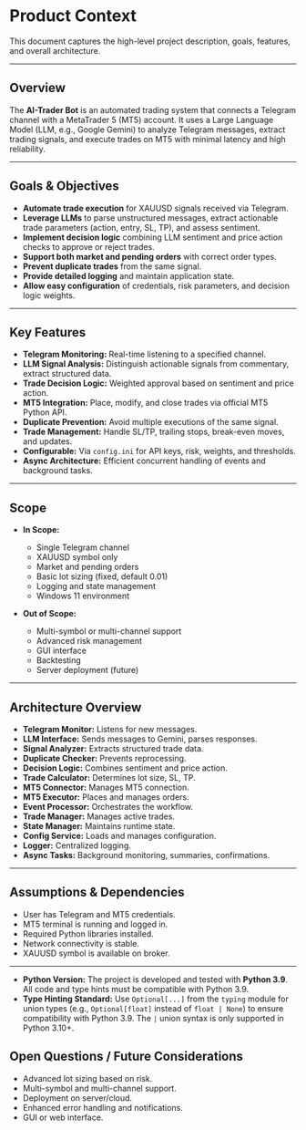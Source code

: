 # Product Context

This document captures the high-level project description, goals, features, and overall architecture.

---

## Overview

The **AI-Trader Bot** is an automated trading system that connects a Telegram channel with a MetaTrader 5 (MT5) account. It uses a Large Language Model (LLM, e.g., Google Gemini) to analyze Telegram messages, extract trading signals, and execute trades on MT5 with minimal latency and high reliability.

---

## Goals & Objectives

- **Automate trade execution** for XAUUSD signals received via Telegram.
- **Leverage LLMs** to parse unstructured messages, extract actionable trade parameters (action, entry, SL, TP), and assess sentiment.
- **Implement decision logic** combining LLM sentiment and price action checks to approve or reject trades.
- **Support both market and pending orders** with correct order types.
- **Prevent duplicate trades** from the same signal.
- **Provide detailed logging** and maintain application state.
- **Allow easy configuration** of credentials, risk parameters, and decision logic weights.

---

## Key Features

- **Telegram Monitoring:** Real-time listening to a specified channel.
- **LLM Signal Analysis:** Distinguish actionable signals from commentary, extract structured data.
- **Trade Decision Logic:** Weighted approval based on sentiment and price action.
- **MT5 Integration:** Place, modify, and close trades via official MT5 Python API.
- **Duplicate Prevention:** Avoid multiple executions of the same signal.
- **Trade Management:** Handle SL/TP, trailing stops, break-even moves, and updates.
- **Configurable:** Via `config.ini` for API keys, risk, weights, and thresholds.
- **Async Architecture:** Efficient concurrent handling of events and background tasks.

---

## Scope

- **In Scope:**
  - Single Telegram channel
  - XAUUSD symbol only
  - Market and pending orders
  - Basic lot sizing (fixed, default 0.01)
  - Logging and state management
  - Windows 11 environment

- **Out of Scope:**
  - Multi-symbol or multi-channel support
  - Advanced risk management
  - GUI interface
  - Backtesting
  - Server deployment (future)

---

## Architecture Overview

- **Telegram Monitor:** Listens for new messages.
- **LLM Interface:** Sends messages to Gemini, parses responses.
- **Signal Analyzer:** Extracts structured trade data.
- **Duplicate Checker:** Prevents reprocessing.
- **Decision Logic:** Combines sentiment and price action.
- **Trade Calculator:** Determines lot size, SL, TP.
- **MT5 Connector:** Manages MT5 connection.
- **MT5 Executor:** Places and manages orders.
- **Event Processor:** Orchestrates the workflow.
- **Trade Manager:** Manages active trades.
- **State Manager:** Maintains runtime state.
- **Config Service:** Loads and manages configuration.
- **Logger:** Centralized logging.
- **Async Tasks:** Background monitoring, summaries, confirmations.

---

## Assumptions & Dependencies

- User has Telegram and MT5 credentials.
- MT5 terminal is running and logged in.
- Required Python libraries installed.
- Network connectivity is stable.
- XAUUSD symbol is available on broker.

---
- **Python Version:** The project is developed and tested with **Python 3.9**. All code and type hints must be compatible with Python 3.9.
- **Type Hinting Standard:** Use `Optional[...]` from the `typing` module for union types (e.g., `Optional[float]` instead of `float | None`) to ensure compatibility with Python 3.9. The `|` union syntax is only supported in Python 3.10+.

## Open Questions / Future Considerations

- Advanced lot sizing based on risk.
- Multi-symbol and multi-channel support.
- Deployment on server/cloud.
- Enhanced error handling and notifications.
- GUI or web interface.